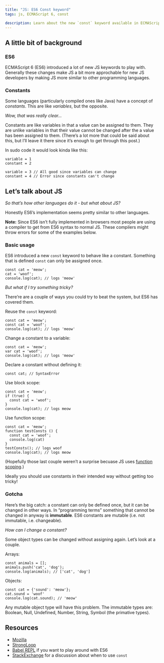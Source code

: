 ```yaml
---
title: "JS: ES6 Const keyword"
tags: js, ECMAScript 6, const

description: Learn about the new `const` keyword available in ECMAScript 6
---
```


## A little bit of background

### ES6

ECMAScript 6 (ES6) introduced a lot of new JS keywords to play with. Generally these changes make JS a bit more approchable for new JS developers by making JS more similar to other programming languages.

### Constants

Some languages (particularly compiled ones like Java) have a concept of *constants*. This are like *variables*, but the opposite.

*Wow, that was really clear...*

Constants are like variables in that a value can be assigned to them. They are unlike variables in that their value cannot be changed after the a value has been assigned to them. (There’s a lot more that could be said about this, but I’ll leave it there since it’s enough to get through this post.)

In sudo code it would look kinda like this:

```
variable = 1
constant = 2

variable = 3 // All good since variables can change
constant = 4 // Error since constants can't change
```

## Let’s talk about JS

*So that’s how other languages do it - but what about JS?*

Honestly ES6’s implementation seems pretty similar to other languages.

**Note:** Since ES6 isn’t fully implemented in browsers most people are using a compiler to get from ES6 syntax to normal JS. These compilers might throw errors for some of the examples below.

### Basic usage

ES6 introduced a new `const` keyword to behave like a constant. Something that is defined `const` can only be assigned once.

```
const cat = 'meow';
cat = 'woof';
console.log(cat); // logs 'meow'
```



*But what if I try something tricky?*

There’re are a couple of ways you could try to beat the system, but ES6 has covered them.

Reuse the `const` keyword:

```
const cat = 'meow';
const cat = 'woof';
console.log(cat); // logs 'meow'
```

Change a constant to a variable:

```
const cat = 'meow';
var cat = 'woof';
console.log(cat); // logs 'meow'
```

Declare a constant without defining it:

```
const cat; // SyntaxError
```

Use block scope:

```
const cat = 'meow';
if (true) {
  const cat = 'woof';
}
console.log(cat); // logs meow
```

Use function scope:

```
const cat = 'meow';
function testConsts () {
  const cat = 'woof';
  console.log(cat)
}
testConsts(); // logs woof
console.log(cat); // logs meow
```

(Hopefully those last couple weren’t a surprise becuase JS uses [function scoping](http://lucybain.com/blog/2015/js-es6-let-vs-var/).)

Ideally you should use constants in their intended way without getting too tricky!

### Gotcha

Here’s the big catch: a constant can only be defined once, but it can be changed in other ways. In “programming terms” something that cannot be changed in anyway is **immutable**. ES6 constants are mutable (i.e. not immutable, i.e. changeable).

*How can I change a constant?*

Some object types can be changed without assigning again. Let’s look at a couple.

Arrays:

```
const animals = [];
animals.push('cat', 'dog');
console.log(animals); // ['cat', 'dog']
```

Objects:

```
const cat = {'sound': 'meow'};
cat.sound = 'woof'
console.log(cat.sound); // 'meow'
```

Any mutable object type will have this problem. The immutable types are: Boolean, Null, Undefined, Number, String, Symbol (the primative types).

## Resources

* [Mozilla](https://developer.mozilla.org/en-US/docs/Web/JavaScript/Reference/Statements/const)
* [StrongLoop](https://strongloop.com/strongblog/es6-variable-declarations/)
* [Babel REPL](https://babeljs.io/repl/) if you want to play around with ES6
* [StackExchange](http://programmers.stackexchange.com/questions/278652/how-much-should-i-be-using-let-vs-const-in-es6) for a discussion about when to use `const`